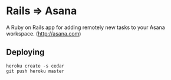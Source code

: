 # Rails => Asana 
A Ruby on Rails app for adding remotely new tasks to your Asana workspace. (http://asana.com)

## Deploying
	heroku create -s cedar
	git push heroku master